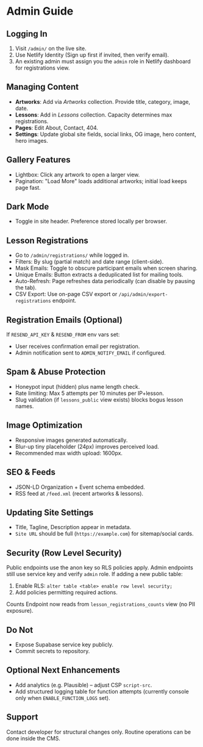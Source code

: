 # Admin Guide

## Logging In
1. Visit `/admin/` on the live site.
2. Use Netlify Identity (Sign up first if invited, then verify email).
3. An existing admin must assign you the `admin` role in Netlify dashboard for registrations view.

## Managing Content
- **Artworks**: Add via *Artworks* collection. Provide title, category, image, date.
- **Lessons**: Add in *Lessons* collection. Capacity determines max registrations.
- **Pages**: Edit About, Contact, 404.
- **Settings**: Update global site fields, social links, OG image, hero content, hero images.

## Gallery Features
- Lightbox: Click any artwork to open a larger view.
- Pagination: "Load More" loads additional artworks; initial load keeps page fast.

## Dark Mode
- Toggle in site header. Preference stored locally per browser.

## Lesson Registrations
- Go to `/admin/registrations/` while logged in.
- Filters: By slug (partial match) and date range (client-side).
- Mask Emails: Toggle to obscure participant emails when screen sharing.
- Unique Emails: Button extracts a deduplicated list for mailing tools.
- Auto-Refresh: Page refreshes data periodically (can disable by pausing the tab).
- CSV Export: Use on-page CSV export or `/api/admin/export-registrations` endpoint.

## Registration Emails (Optional)
If `RESEND_API_KEY` & `RESEND_FROM` env vars set:
- User receives confirmation email per registration.
- Admin notification sent to `ADMIN_NOTIFY_EMAIL` if configured.

## Spam & Abuse Protection
- Honeypot input (hidden) plus name length check.
- Rate limiting: Max 5 attempts per 10 minutes per IP+lesson.
- Slug validation (if `lessons_public` view exists) blocks bogus lesson names.

## Image Optimization
- Responsive images generated automatically.
- Blur-up tiny placeholder (24px) improves perceived load.
- Recommended max width upload: 1600px.

## SEO & Feeds
- JSON-LD Organization + Event schema embedded.
- RSS feed at `/feed.xml` (recent artworks & lessons).

## Updating Site Settings
- Title, Tagline, Description appear in metadata.
- `Site URL` should be full (`https://example.com`) for sitemap/social cards.

## Security (Row Level Security)
Public endpoints use the anon key so RLS policies apply. Admin endpoints still use service key and verify `admin` role.
If adding a new public table:
1. Enable RLS: `alter table <table> enable row level security;`
2. Add policies permitting required actions.

Counts Endpoint now reads from `lesson_registrations_counts` view (no PII exposure).

## Do Not
- Expose Supabase service key publicly.
- Commit secrets to repository.

## Optional Next Enhancements
- Add analytics (e.g. Plausible) – adjust CSP `script-src`.
- Add structured logging table for function attempts (currently console only when `ENABLE_FUNCTION_LOGS` set).

## Support
Contact developer for structural changes only. Routine operations can be done inside the CMS.
